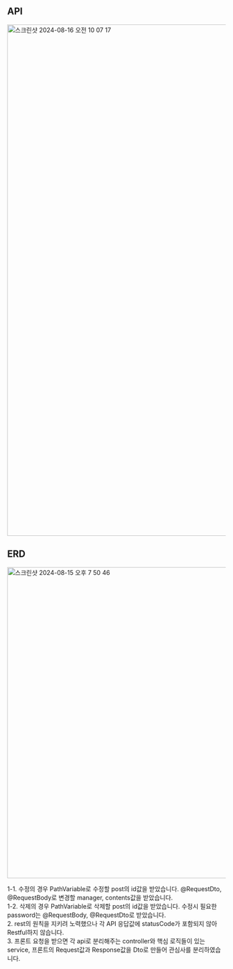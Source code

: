 

## API 
<img width="1177" alt="스크린샷 2024-08-16 오전 10 07 17" src="https://github.com/user-attachments/assets/87dcc80e-adaf-46cd-8e5a-237fd51664c9">



## ERD

<img width="716" alt="스크린샷 2024-08-15 오후 7 50 46" src="https://github.com/user-attachments/assets/e63ace4f-e65d-43ed-a575-d9cea9722662">

1-1. 수정의 경우 PathVariable로 수정할 post의 id값을 받았습니다. @RequestDto, @RequestBody로 변경할 manager, contents값을 받았습니다.<br>
1-2. 삭제의 경우 PathVariable로 삭제할 post의 id값을 받았습니다. 수정시 필요한 password는 @RequestBody, @RequestDto로 받았습니다. <br>
2. rest의 원칙을 지키려 노력했으나 각 API 응답값에 statusCode가 포함되지 않아 Restful하지 않습니다. <br>
3. 프론트 요청을 받으면 각 api로 분리해주는 controller와 핵심 로직들이 있는 service, 프론트의 Request값과 Response값을 Dto로 만들어 관심사를 분리하였습니다.
   
